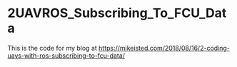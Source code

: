 # 2UAVROS_Subscribing_To_FCU_Data
This is the code for my blog at https://mikeisted.com/2018/08/16/2-coding-uavs-with-ros-subscribing-to-fcu-data/
